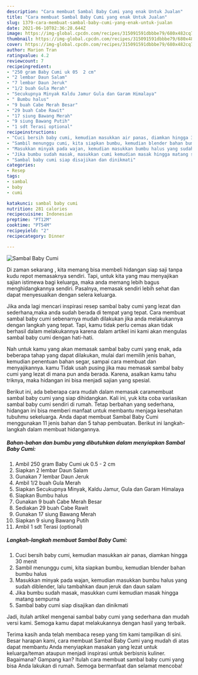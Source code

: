 ```yaml
---
description: "Cara membuat Sambal Baby Cumi yang enak Untuk Jualan"
title: "Cara membuat Sambal Baby Cumi yang enak Untuk Jualan"
slug: 1379-cara-membuat-sambal-baby-cumi-yang-enak-untuk-jualan
date: 2021-06-10T02:36:28.644Z
image: https://img-global.cpcdn.com/recipes/315091591dbbbe79/680x482cq70/sambal-baby-cumi-foto-resep-utama.jpg
thumbnail: https://img-global.cpcdn.com/recipes/315091591dbbbe79/680x482cq70/sambal-baby-cumi-foto-resep-utama.jpg
cover: https://img-global.cpcdn.com/recipes/315091591dbbbe79/680x482cq70/sambal-baby-cumi-foto-resep-utama.jpg
author: Marion Tran
ratingvalue: 4.2
reviewcount: 7
recipeingredient:
- "250 gram Baby Cumi uk 05  2 cm"
- "2 lembar Daun Salam"
- "7 lembar Daun Jeruk"
- "1/2 buah Gula Merah"
- "Secukupnya Minyak Kaldu Jamur Gula dan Garam Himalaya"
- " Bumbu halus"
- "9 buah Cabe Merah Besar"
- "29 buah Cabe Rawit"
- "17 siung Bawang Merah"
- "9 siung Bawang Putih"
- "1 sdt Terasi optional"
recipeinstructions:
- "Cuci bersih baby cumi, kemudian masukkan air panas, diamkan hingga 30 menit"
- "Sambil menunggu cumi, kita siapkan bumbu, kemudian blender bahan bumbu halus"
- "Masukkan minyak pada wajan, kemudian masukkan bumbu halus yang sudah diblender, lalu tambahkan daun jeruk dan daun salam"
- "Jika bumbu sudah masak, masukkan cumi kemudian masak hingga matang sempurna"
- "Sambal baby cumi siap disajikan dan dinikmati"
categories:
- Resep
tags:
- sambal
- baby
- cumi

katakunci: sambal baby cumi 
nutrition: 281 calories
recipecuisine: Indonesian
preptime: "PT12M"
cooktime: "PT54M"
recipeyield: "2"
recipecategory: Dinner

---
```



![Sambal Baby Cumi](https://img-global.cpcdn.com/recipes/315091591dbbbe79/680x482cq70/sambal-baby-cumi-foto-resep-utama.jpg)

Di zaman  sekarang , kita memang bisa membeli hidangan siap saji tanpa kudu repot memasaknya sendiri. Tapi, untuk kita yang mau menyajikan sajian istimewa bagi keluarga, maka anda memang lebih bagus menghidangkannya sendiri. Pasalnya, memasak sendiri lebih sehat dan dapat menyesuaikan dengan selera keluarga.

Jika anda lagi mencari inspirasi resep sambal baby cumi yang lezat dan sederhana,maka anda sudah berada di tempat yang tepat. Cara membuat sambal baby cumi  sebenarnya mudah dilakukan jika anda melakukannya dengan langkah yang tepat. Tapi, kamu tidak perlu cemas akan tidak berhasil dalam melakukannya 
karena dalam artikel ini kami akan mengulas sambal baby cumi dengan hati-hati.  



Nah untuk kamu yang akan memasak sambal baby cumi yang enak, ada beberapa tahap yang dapat dilakukan, mulai dari memilih jenis bahan, kemudian penentuan bahan segar, sampai cara membuat dan menyajikannya. kamu Tidak usah pusing jika mau memasak sambal baby cumi yang lezat di mana pun anda berada. Karena, asalkan kamu  tahu triknya, maka hidangan ini bisa menjadi sajian yang spesial.

Berikut ini, ada beberapa cara mudah dalam memasak caramembuat sambal baby cumi yang siap dihidangkan. Kali ini, yuk kita coba variasikan sambal baby cumi sendiri di rumah. Tetap berbahan yang sederhana, hidangan ini bisa memberi manfaat untuk membantu menjaga kesehatan tubuhmu sekeluarga. Anda dapat membuat Sambal Baby Cumi menggunakan 11 jenis bahan dan 5 tahap pembuatan. Berikut ini langkah-langkah dalam membuat hidangannya.

<!--inarticleads1-->

##### Bahan-bahan dan bumbu yang dibutuhkan dalam menyiapkan Sambal Baby Cumi:

1. Ambil 250 gram Baby Cumi uk 0.5 - 2 cm
1. Siapkan 2 lembar Daun Salam
1. Gunakan 7 lembar Daun Jeruk
1. Ambil 1/2 buah Gula Merah
1. Siapkan Secukupnya Minyak, Kaldu Jamur, Gula dan Garam Himalaya
1. Siapkan  Bumbu halus
1. Gunakan 9 buah Cabe Merah Besar
1. Sediakan 29 buah Cabe Rawit
1. Gunakan 17 siung Bawang Merah
1. Siapkan 9 siung Bawang Putih
1. Ambil 1 sdt Terasi (optional)




<!--inarticleads2-->

##### Langkah-langkah membuat Sambal Baby Cumi:

1. Cuci bersih baby cumi, kemudian masukkan air panas, diamkan hingga 30 menit
1. Sambil menunggu cumi, kita siapkan bumbu, kemudian blender bahan bumbu halus
1. Masukkan minyak pada wajan, kemudian masukkan bumbu halus yang sudah diblender, lalu tambahkan daun jeruk dan daun salam
1. Jika bumbu sudah masak, masukkan cumi kemudian masak hingga matang sempurna
1. Sambal baby cumi siap disajikan dan dinikmati




Jadi, itulah artikel mengenai  sambal baby cumi  yang sederhana dan mudah versi kami. Semoga kamu dapat melakukannya dengan hasil yang terbaik. 

Terima kasih anda telah membaca resep yang tim kami tampilkan di sini. Besar harapan kami, cara membuat  Sambal Baby Cumi yang mudah di atas dapat membantu Anda menyiapkan masakan yang lezat untuk keluarga/teman ataupun menjadi inspirasi untuk berbisnis kuliner. Bagaimana? Gampang kan? Itulah cara membuat sambal baby cumi yang bisa Anda lakukan di rumah. Semoga bermanfaat dan selamat mencoba!

